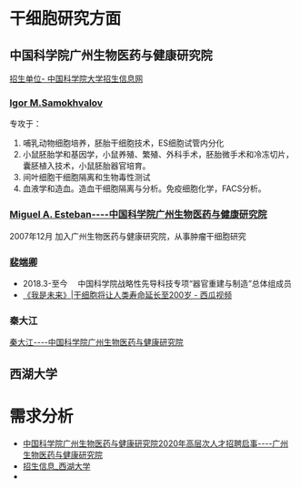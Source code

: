 # 干细胞研究方面

## 中国科学院广州生物医药与健康研究院

[招生单位- 中国科学院大学招生信息网](https://admission.ucas.edu.cn/info/ZhaoshengDanweiDetail/9e780c52-baf5-4020-b453-bc4510579559/8017512021)


### [Igor M.Samokhvalov](http://www.gibh.cas.cn/sourcedb_gibh_cas/zw/zjrc/201204/t20120427_3564499.html)

专攻于： 

1. 哺乳动物细胞培养，胚胎干细胞技术，ES细胞试管内分化 
2. 小鼠胚胎学和基因学，小鼠养殖、繁殖、外科手术，胚胎微手术和冷冻切片， 囊胚植入技术，小鼠胚胎器官培育。  
3. 间叶细胞干细胞隔离和生物毒性测试
4. 血液学和造血。造血干细胞隔离与分析。免疫细胞化学，FACS分析。　

### [Miguel A. Esteban----中国科学院广州生物医药与健康研究院](http://www.gibh.cas.cn/sourcedb_gibh_cas/zw/zjrc/200907/t20090711_2065026.html)

2007年12月  加入广州生物医药与健康研究院，从事肿瘤干细胞研究 


### [裴端卿](http://www.gibh.cas.cn/sourcedb_gibh_cas/zw/zjrc/200907/t20090711_2065033.html)

- 2018.3-至今　 中国科学院战略性先导科技专项“器官重建与制造”总体组成员
- [《我是未来》|干细胞将让人类寿命延长至200岁 - 西瓜视频](https://www.ixigua.com/6899727262745100814/?wid_try=1)

### 秦大江



[秦大江----中国科学院广州生物医药与健康研究院](http://www.gibh.cas.cn/sourcedb_gibh_cas/zw/zjrc/200908/t20090807_2350482.html)

## 西湖大学


# 需求分析

- [中国科学院广州生物医药与健康研究院2020年高层次人才招聘启事----广州生物医药与健康研究院](http://www.gibh.cas.cn/rczp/ypxx/202005/t20200509_5576927.html)
- [招生信息_西湖大学](https://www.westlake.edu.cn/admissions_aid/graduate/)
- 